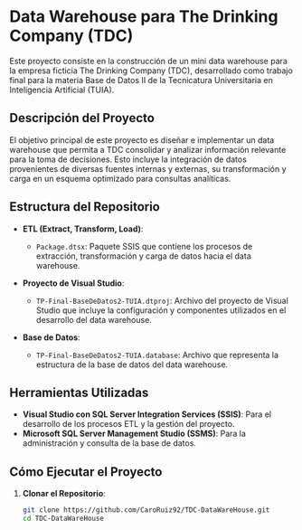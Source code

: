 # Data Warehouse para The Drinking Company (TDC)

Este proyecto consiste en la construcción de un mini data warehouse para la empresa ficticia The Drinking Company (TDC), desarrollado como trabajo final para la materia Base de Datos II de la Tecnicatura Universitaria en Inteligencia Artificial (TUIA).

## Descripción del Proyecto

El objetivo principal de este proyecto es diseñar e implementar un data warehouse que permita a TDC consolidar y analizar información relevante para la toma de decisiones. Esto incluye la integración de datos provenientes de diversas fuentes internas y externas, su transformación y carga en un esquema optimizado para consultas analíticas.

## Estructura del Repositorio

- **ETL (Extract, Transform, Load)**:
  - `Package.dtsx`: Paquete SSIS que contiene los procesos de extracción, transformación y carga de datos hacia el data warehouse.

- **Proyecto de Visual Studio**:
  - `TP-Final-BaseDeDatos2-TUIA.dtproj`: Archivo del proyecto de Visual Studio que incluye la configuración y componentes utilizados en el desarrollo del data warehouse.

- **Base de Datos**:
  - `TP-Final-BaseDeDatos2-TUIA.database`: Archivo que representa la estructura de la base de datos del data warehouse.

## Herramientas Utilizadas

- **Visual Studio con SQL Server Integration Services (SSIS)**: Para el desarrollo de los procesos ETL y la gestión del proyecto.
- **Microsoft SQL Server Management Studio (SSMS)**: Para la administración y consulta de la base de datos.

## Cómo Ejecutar el Proyecto

1. **Clonar el Repositorio**:

   ```bash
   git clone https://github.com/CaroRuiz92/TDC-DataWareHouse.git
   cd TDC-DataWareHouse
